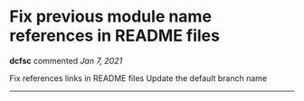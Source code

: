 # Fix previous module name references in README files

**dcfsc** commented *Jan 7, 2021*

Fix references links in README files
Update the default branch name
<br />
***


